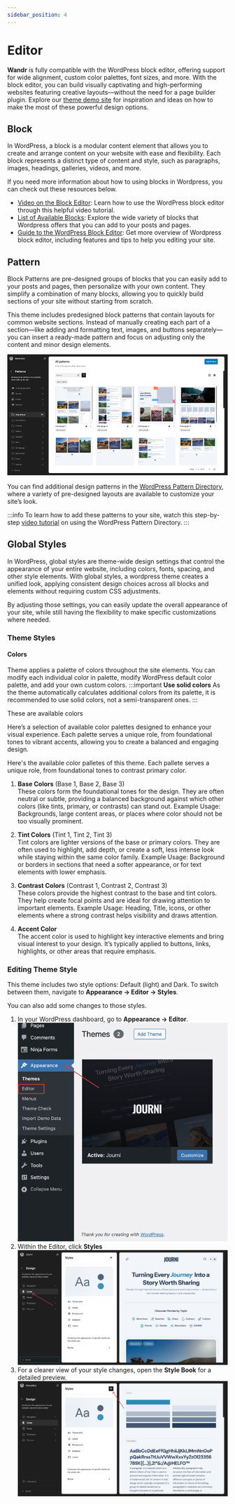 ```yaml
---
sidebar_position: 4
---
```

# Editor
**Wandr** is fully compatible with the WordPress block editor, offering support for wide alignment, custom color palettes, font sizes, and more. With the block editor, you can build visually captivating and high-performing websites featuring creative layouts—without the need for a page builder plugin. Explore our [theme demo site](https://wpdemo.ajufbox.com/wandr) for inspiration and ideas on how to make the most of these powerful design options.

## Block
In WordPress, a block is a modular content element that allows you to create and arrange content on your website with ease and flexibility. Each block represents a distinct type of content and style, such as paragraphs, images, headings, galleries, videos, and more. 

If you need more information about how to using blocks in Wordpress, you can check out these resources below.
- [Video on the Block Editor](https://www.youtube.com/watch?v=jA6AbrVwd3o): Learn how to use the WordPress block editor through this helpful video tutorial.
- [List of Available Blocks](https://wordpress.org/documentation/article/blocks-list/): Explore the wide variety of blocks that Wordpress offers that you can add to your posts and pages.
- [Guide to the WordPress Block Editor](https://wordpress.org/documentation/article/wordpress-block-editor/): Get more overview of Wordpress block editor, including features and tips to help you editing your site. 

## Pattern
Block Patterns are pre-designed groups of blocks that you can easily add to your posts and pages, then personalize with your own content. They simplify a combination of many blocks, allowing you to quickly build sections of your site without starting from scratch.

This theme includes predesigned block patterns that contain layouts for common website sections. Instead of manually creating each part of a section—like adding and formatting text, images, and buttons separately—you can insert a ready-made pattern and focus on adjusting only the content and minor design elements.

![available patterns](/img/wandr/patterns.jpg)


You can find additional design patterns in the [WordPress Pattern Directory](https://wordpress.org/patterns/), where a variety of pre-designed layouts are available to customize your site’s look. 

:::info
To learn how to add these patterns to your site, watch this step-by-step [video tutorial](https://www.youtube.com/watch?v=UlTC6yKzOJM) on using the WordPress Pattern Directory.
:::


## Global Styles
In WordPress, global styles are theme-wide design settings that control the appearance of your entire website, including colors, fonts, spacing, and other style elements. With global styles, a wordpress theme creates a unified look, applying consistent design choices across all blocks and elements without requiring custom CSS adjustments. 

By adjusting those settings, you can easily update the overall appearance of your site, while still having the flexibility to make specific customizations where needed.
### Theme Styles
#### Colors
Theme applies a palette of colors throughout the site elements. You can modify each individual color in palette, modify WordPress default color palette, and add your own custom colors.
:::important
**Use solid colors**
As the theme automatically calculates additional colors from its palette, it is recommended to use solid colors, not a semi-transparent ones.
:::

These are available colors

Here’s a selection of available color palettes designed to enhance your visual experience. Each palette serves a unique role, from foundational tones to vibrant accents, allowing you to create a balanced and engaging design.

Here's the available color palletes of this theme. Each pallete serves a unique role, from foundational tones to contrast primary color.

1. **Base Colors** (Base 1, Base 2, Base 3)<br/>
   These colors form the foundational tones for the design. They are often neutral or subtle, providing a balanced background against which other colors (like tints, primary, or contrasts) can stand out. Example Usage: Backgrounds, large content areas, or places where color should not be too visually prominent.

2. **Tint Colors** (Tint 1, Tint 2, Tint 3)<br/>
   Tint colors are lighter versions of the base or primary colors. They are often used to highlight, add depth, or create a soft, less intense look while staying within the same color family. Example Usage: Background or borders in sections that need a softer appearance, or for text elements with lower emphasis.
   
3. **Contrast Colors** (Contrast 1, Contrast 2, Contrast 3)<br/>
   These colors provide the highest contrast to the base and tint colors. They help create focal points and are ideal for drawing attention to important elements. Example Usage: Heading, Title, icons, or other elements where a strong contrast helps visibility and draws attention.

4. **Accent Color**<br/>
   The accent color is used to highlight key interactive elements and bring visual interest to your design. It’s typically applied to buttons, links, highlights, or other areas that require emphasis.


### Editing Theme Style
This theme includes two style options: Default (light) and Dark. To switch between them, navigate to **Appearance → Editor → Styles**. 

You can also add some changes to those styles.
1. In your WordPress dashboard, go to **Appearance → Editor**.
![edit style step 1](/img/wandr/editor-style-1.jpg)
2. Within the Editor, click **Styles** 
![edit style step 2](/img/wandr/editor-style-2.jpg)
3. For a clearer view of your style changes, open the **Style Book** for a detailed preview.
![edit style step 3](/img/wandr/editor-style-3.jpg)